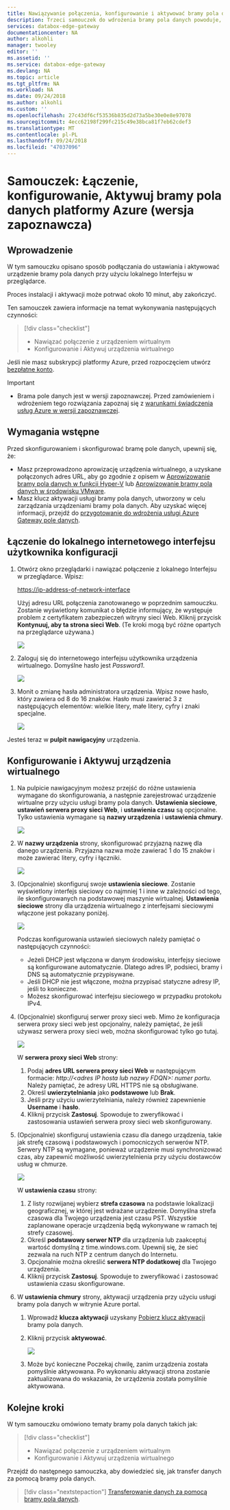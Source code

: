 ```yaml
---
title: Nawiązywanie połączenia, konfigurowanie i aktywować bramy pola danych platformy Azure w witrynie Azure portal | Dokumentacja firmy Microsoft
description: Trzeci samouczek do wdrożenia bramy pola danych powoduje, że możesz się połączyć, konfigurowanie i Aktywuj urządzenia wirtualnego.
services: databox-edge-gateway
documentationcenter: NA
author: alkohli
manager: twooley
editor: ''
ms.assetid: ''
ms.service: databox-edge-gateway
ms.devlang: NA
ms.topic: article
ms.tgt_pltfrm: NA
ms.workload: NA
ms.date: 09/24/2018
ms.author: alkohli
ms.custom: ''
ms.openlocfilehash: 27c43df6cf53536b835d2d73a5be30e0e8e97078
ms.sourcegitcommit: 4ecc62198f299fc215c49e38bca81f7eb62cdef3
ms.translationtype: MT
ms.contentlocale: pl-PL
ms.lasthandoff: 09/24/2018
ms.locfileid: "47037096"
---
```

# <a name="tutorial-connect-set-up-activate-azure-data-box-gateway-preview"></a>Samouczek: Łączenie, konfigurowanie, Aktywuj bramy pola danych platformy Azure (wersja zapoznawcza) 

## <a name="introduction"></a>Wprowadzenie

W tym samouczku opisano sposób podłączania do ustawiania i aktywować urządzenie bramy pola danych przy użyciu lokalnego Interfejsu w przeglądarce. 

Proces instalacji i aktywacji może potrwać około 10 minut, aby zakończyć. 

Ten samouczek zawiera informacje na temat wykonywania następujących czynności:

> [!div class="checklist"]
> * Nawiązać połączenie z urządzeniem wirtualnym
> * Konfigurowanie i Aktywuj urządzenia wirtualnego

Jeśli nie masz subskrypcji platformy Azure, przed rozpoczęciem utwórz [bezpłatne konto](https://azure.microsoft.com/free/?WT.mc_id=A261C142F).


> [!IMPORTANT]
> - Brama pole danych jest w wersji zapoznawczej. Przed zamówieniem i wdrożeniem tego rozwiązania zapoznaj się z [warunkami świadczenia usług Azure w wersji zapoznawczej](https://azure.microsoft.com/support/legal/preview-supplemental-terms/). 


## <a name="prerequisites"></a>Wymagania wstępne

Przed skonfigurowaniem i skonfigurować bramę pole danych, upewnij się, że:

* Masz przeprowadzono aprowizację urządzenia wirtualnego, a uzyskane połączonych adres URL, aby go zgodnie z opisem w [Aprowizowanie bramy pola danych w funkcji Hyper-V](data-box-gateway-deploy-provision-hyperv.md) lub [Aprowizowanie bramy pola danych w środowisku VMware](data-box-gateway-deploy-provision-vmware.md).
* Masz klucz aktywacji usługi bramy pola danych, utworzony w celu zarządzania urządzeniami bramy pola danych. Aby uzyskać więcej informacji, przejdź do [przygotowanie do wdrożenia usługi Azure Gateway pole danych](data-box-gateway-deploy-prep.md).

<!--* If this is the second or subsequent virtual device that you are registering with an existing StorSimple Device Manager service, you should have the service data encryption key. This key was generated when the first device was successfully registered with this service. If you have lost this key, see [Get the service data encryption key](storsimple-ova-web-ui-admin.md#get-the-service-data-encryption-key) for your Data Box Gateway.-->

## <a name="connect-to-the-local-web-ui-setup"></a>Łączenie do lokalnego internetowego interfejsu użytkownika konfiguracji 

1. Otwórz okno przeglądarki i nawiązać połączenie z lokalnego Interfejsu w przeglądarce. Wpisz:
   
   [https://ip-address-of-network-interface](https://ip-address-of-network-interface)
   
   Użyj adresu URL połączenia zanotowanego w poprzednim samouczku. Zostanie wyświetlony komunikat o błędzie informujący, że występuje problem z certyfikatem zabezpieczeń witryny sieci Web. Kliknij przycisk **Kontynuuj, aby ta strona sieci Web**. (Te kroki mogą być różne opartych na przeglądarce używana.)
   
    ![](./media/data-box-gateway-deploy-connect-setup-activate/image2.png)

2. Zaloguj się do internetowego interfejsu użytkownika urządzenia wirtualnego. Domyślne hasło jest *Password1*. 
   
    ![](./media/data-box-gateway-deploy-connect-setup-activate/image3.png)

3. Monit o zmianę hasła administratora urządzenia. Wpisz nowe hasło, który zawiera od 8 do 16 znaków. Hasło musi zawierać 3 z następujących elementów: wielkie litery, małe litery, cyfry i znaki specjalne.

    ![](./media/data-box-gateway-deploy-connect-setup-activate/image4.png)

Jesteś teraz w **pulpit nawigacyjny** urządzenia.

## <a name="set-up-and-activate-the-virtual-device"></a>Konfigurowanie i Aktywuj urządzenia wirtualnego
 
1. Na pulpicie nawigacyjnym możesz przejść do różne ustawienia wymagane do skonfigurowania, a następnie zarejestrować urządzenie wirtualne przy użyciu usługi bramy pola danych. **Ustawienia sieciowe**, **ustawień serwera proxy sieci Web**, i **ustawienia czasu** są opcjonalne. Tylko ustawienia wymagane są **nazwy urządzenia** i **ustawienia chmury**.
   
    ![](./media/data-box-gateway-deploy-connect-setup-activate/image5.png)

2. W **nazwy urządzenia** strony, skonfigurować przyjazną nazwę dla danego urządzenia. Przyjazna nazwa może zawierać 1 do 15 znaków i może zawierać litery, cyfry i łączniki.

    ![](./media/data-box-gateway-deploy-connect-setup-activate/image6.png)

3. (Opcjonalnie) skonfiguruj swoje **ustawienia sieciowe**. Zostanie wyświetlony interfejs sieciowy co najmniej 1 i inne w zależności od tego, ile skonfigurowanych na podstawowej maszynie wirtualnej. **Ustawienia sieciowe** strony dla urządzenia wirtualnego z interfejsami sieciowymi włączone jest pokazany poniżej.
    
    ![](./media/data-box-gateway-deploy-connect-setup-activate/image7.png)
   
    Podczas konfigurowania ustawień sieciowych należy pamiętać o następujących czynności:

    - Jeżeli DHCP jest włączona w danym środowisku, interfejsy sieciowe są konfigurowane automatycznie. Dlatego adres IP, podsieci, bramy i DNS są automatycznie przypisywane.
    - Jeśli DHCP nie jest włączone, można przypisać statyczne adresy IP, jeśli to konieczne.
    - Możesz skonfigurować interfejsu sieciowego w przypadku protokołu IPv4.
   
4. (Opcjonalnie) skonfiguruj serwer proxy sieci web. Mimo że konfiguracja serwera proxy sieci web jest opcjonalny, należy pamiętać, że jeśli używasz serwera proxy sieci web, można skonfigurować tylko go tutaj.
   
   ![](./media/data-box-gateway-deploy-connect-setup-activate/image8.png)
   
   W **serwera proxy sieci Web** strony:
   
   1. Podaj **adres URL serwera proxy sieci Web** w następującym formacie: *http://&lt;adres IP hosta lub nazwy FDQN&gt;: numer portu*. Należy pamiętać, że adresy URL HTTPS nie są obsługiwane.
   2. Określ **uwierzytelniania** jako **podstawowe** lub **Brak**.
   3. Jeśli przy użyciu uwierzytelniania, należy również zapewnienie **Username** i **hasło**.
   4. Kliknij przycisk **Zastosuj**. Spowoduje to zweryfikować i zastosowania ustawień serwera proxy sieci web skonfigurowany.

5. (Opcjonalnie) skonfiguruj ustawienia czasu dla danego urządzenia, takie jak strefę czasową i podstawowych i pomocniczych serwerów NTP. Serwery NTP są wymagane, ponieważ urządzenie musi synchronizować czas, aby zapewnić możliwość uwierzytelnienia przy użyciu dostawców usług w chmurze.
    
    ![](./media/data-box-gateway-deploy-connect-setup-activate/image9.png)
    
    W **ustawienia czasu** strony:
    
    1. Z listy rozwijanej wybierz **strefa czasowa** na podstawie lokalizacji geograficznej, w której jest wdrażane urządzenie. Domyślna strefa czasowa dla Twojego urządzenia jest czasu PST. Wszystkie zaplanowane operacje urządzenia będą wykonywane w ramach tej strefy czasowej.
    2. Określ **podstawowy serwer NTP** dla urządzenia lub zaakceptuj wartość domyślną z time.windows.com. Upewnij się, że sieć zezwala na ruch NTP z centrum danych do Internetu.
    3. Opcjonalnie można określić **serwera NTP dodatkowej** dla Twojego urządzenia.
    4. Kliknij przycisk **Zastosuj**. Spowoduje to zweryfikować i zastosować ustawienia czasu skonfigurowane.

6. W **ustawienia chmury** strony, aktywacji urządzenia przy użyciu usługi bramy pola danych w witrynie Azure portal.
    
    1. Wprowadź **klucza aktywacji** uzyskany [Pobierz klucz aktywacji](data-box-gateway-deploy-prep.md#get-the-activation-key) bramy pola danych.

    2. Kliknij przycisk **aktywować**. 
       
         ![](./media/data-box-gateway-deploy-connect-setup-activate/image10.png)
    
    3. Może być konieczne Poczekaj chwilę, zanim urządzenia została pomyślnie aktywowana. Po wykonaniu aktywacji strona zostanie zaktualizowana do wskazania, że urządzenia została pomyślnie aktywowana.


## <a name="next-steps"></a>Kolejne kroki

W tym samouczku omówiono tematy bramy pola danych takich jak:

> [!div class="checklist"]
> * Nawiązać połączenie z urządzeniem wirtualnym
> * Konfigurowanie i Aktywuj urządzenia wirtualnego


Przejdź do następnego samouczka, aby dowiedzieć się, jak transfer danych za pomocą bramy pola danych.

> [!div class="nextstepaction"]
> [Transferowanie danych za pomocą bramy pola danych](./data-box-gateway-deploy-add-shares.md).
